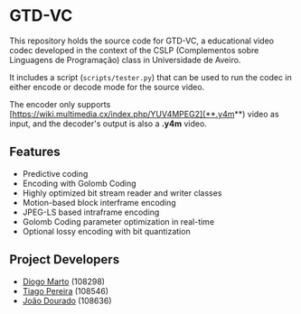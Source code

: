 # GTD-VC

This repository holds the source code for GTD-VC, a educational video codec developed in the context of the CSLP (Complementos sobre Linguagens de Programação) class in Universidade de Aveiro.

It includes a script (`scripts/tester.py`) that can be used to run the codec in either encode or decode mode for the source video. 

The encoder only supports [https://wiki.multimedia.cx/index.php/YUV4MPEG2](**.y4m**) video as input, and the decoder's output is also a **.y4m** video.

## Features

- Predictive coding
- Encoding with Golomb Coding
- Highly optimized bit stream reader and writer classes
- Motion-based block interframe encoding
- JPEG-LS based intraframe encoding
- Golomb Coding parameter optimization in real-time
- Optional lossy encoding with bit quantization


## Project Developers
- [Diogo Marto](https://github.com/DiogoMMarto) (108298)
- [Tiago Pereira](https://github.com/uTigas) (108546)
- [João Dourado](https://github.com/notjoao1) (108636)
